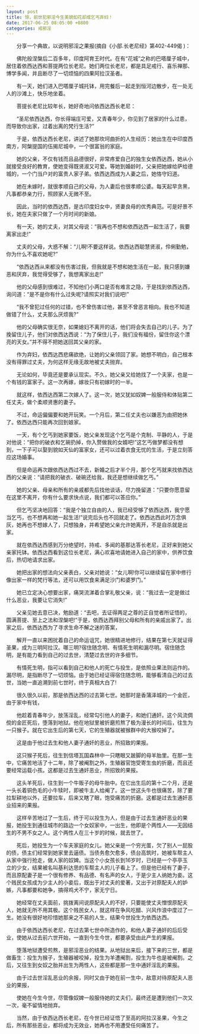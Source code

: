```yaml
---
layout: post
title: 惊，前世犯邪淫今生美貌如花却成乞丐弃妇！
date: 2017-06-25 08:05:00 +0800
categories: 戒邪淫
---
```


　　分享一个典故，以说明邪淫之果报(摘自《小部.长老尼经》第402-449偈 )：
　　佛陀般涅槃后二百多年，印度阿育王时代。在有“花城”之称的巴嗒厘子城中，居住着依西达西和菩提两位长老尼。她们两位长老尼，都是具足戒行、喜乐禅那、博学多闻，并且断尽了一切烦恼的四果阿拉汉圣者。
　　有一天，她们进入巴嗒厘子城托钵，用完餐后一起走到恒河边散步，在一处无人的沙滩上，快乐地坐着。
　　菩提长老尼比较年长，她好奇地问依西达西长老尼：
　　“圣尼依西达西，你长得端庄可爱，又青春年少，你见到了居家的什么过患，而导致你出家，过着出离的梵行生活?”
　　于是，依西达西长老尼，讲述了她那坎坷曲折的人生经历：她出生在中印度西南方，阿槃提国的伍揭尼城中，一个很富翁的家庭。
　　她的父亲，不仅有钱而且品德很好，非常疼爱自己的独生女依西达西，她从小就接受良好的教育，使她变得既贤淑又可爱。等她到婚龄时，父亲把她嫁给萨给德城的，一个门当户对的富贵人家子弟。依西达西成为人妻之后，她恪守妇道。
　　她在未嫁时，就很孝顺自己的父母，为人妻后也很孝顺公婆。每天起早贪黑，凡事都恭亲力行，照顾家人无微不至。
　　因此，当时的依西达西，是古印度妇女中，贤妻良母的优秀典范。可是好景不长，她在夫家只做了一个月时间的新娘。
　　有一天，她的丈夫，对其父母说：“我再也不想和依西达西一起生活了，我要离家出走!”
　　丈夫的父母，大惑不解：“儿啊!不要这样说。依西达西聪慧贤淑，伶俐勤勉，你为什么不喜欢她呢?”
　　“依西达西从来都没有伤害过我，但我就是不想和她生活在一起，我只感到嫌恶和厌弃，我觉得受够了，我想离家出走!”
　　他的父母感到很难过，不知他们小两口是否有难言之隐，于是找到依西达西，询问道：“是不是你有什么过失呢?请照实对我们说吧!”
　　“我不曾犯过任何的过错，也不曾伤害过他，甚至不曾恶言相向。我也不知道做错了什么，丈夫那么厌烦我?”
　　他的父母确实很无奈，如果媳妇不离开的话，他们将会失去自己的儿子。为了挽留住儿子，他们对依西达西说：“为了保住儿子，我们没有福份，留住你这个漂亮的天女。”并不得不把她送回其父亲的家。
　　作为弃妇，依西达西悲痛欲绝，让她的父亲领回了家。她想不明白，自己根本没有得罪过丈夫，为何这样无缘无故地被丈夫抛弃。
　　无论如何，毕竟还是要承认现实。不久，她父亲又给她找了一个夫家，也是一个有钱的富家子。这一次再嫁，嫁妆只有初嫁时的一半。
　　就这样，依西达西第二次嫁人了。这一次，她又犹如奴婢一般服侍和体贴第二任丈夫，做个柔顺贤惠的妻子。
　　不过，命运偏偏要和她开玩笑。一个月后，第二任丈夫也以嫌恶为由把她休了。依西达西只能再次回到娘家。
　　一天，有个乞丐到她家要饭，她父亲发现这个乞丐是个克制、平静的人，于是对他说：“把你的破衣和乞碗扔掉，你入赘做我的女婿吧!”这乞丐做梦都没有想到，一下子可以娶到貌如天仙的富家女，还可以过着衣食无忧的生活，于是立刻答应这场婚事。
　　但是命运再次跟依西达西过不去，新婚之后才半个月，那个乞丐就来找依西达西的父亲说：“请把我的破衣、破碗还给我，我还是想继续做乞丐。”
　　她的父亲、母亲和所有的亲戚都先后找他谈话，尽力挽留道：“只要你愿意留在这里不离开，你有什么要求快点说，我们都可以答应你。”
　　但乞丐坚决地回答：“我是个独立自由的人，我已经受够了依西达西，我宁愿当乞丐，也不想再和她一起生活!”说完后头也不回就走了。依西达西此时万念俱灰，她再也不想嫁人了，只想独身，并希望她父亲允许她离开，不是自杀就是出家。
　　就在依西达西感到万分绝望时，持戒、多闻的基那达答长老尼，正好来到她父亲家托钵。依西达西看到这位长老尼，满心欢喜地请她进入自己的家中，供养饮食后，热切地请求出家。
　　她把出家的想法向父亲表白，父亲对她说：“女儿啊!你可以继续留在家中修行像出家一样的梵行等法，还可以用饮食来满足沙门和婆罗门。”
　　她已立定决心想要出家，痛哭流涕着合掌礼敬父亲，说：“我过去一定是做过什么恶业，我要让它消失!”
　　父亲见她去意已决，勉励道：“去吧，去证得两足之尊的正自觉者所证悟的，圆满菩提、至上之法和涅槃吧!”于是，依西达西拜别父母和所有的亲戚出家了。出家之后，依西达西为了寻求生命不解之迷的答案，
　　解开一直以来困扰着自己的命运诅咒，她很精进地修行，结果在第七天就证得圣果，成为三明阿拉汉。哪三明?宿住随念明、有情死生明和漏尽明。宿住随念明，是有能力看到自己的过去世，清楚过去世的许多细节。
　　有情死生明，指可以看到自己和他人的死亡与投生，是依照业果法则运作的。漏尽明，是指断尽了一切烦恼。由于她已经证得宿住随念明，能够看清自己的过去世，当她一直追溯到前七世时，终于真相大白了!
　　很久很久以前，那是依西达西的过去第七世。她那时是香蒲泽城的一个金匠，由于家中有钱，
　　他趁着青春年少，放荡淫乱，经常勾引他人的妻子，和她们通奸。这个风流倜傥的金匠死后，堕落到地狱。他在地狱里被折磨煎熬了极为漫长的时间后，往生为一只猴子。就在它出生后的第七天，它的生殖器就被猴群中的大猴咬掉了。
　　这是由于他过去生和他人妻子通奸的恶业，所招致的果报。
　　这只猴子死后，往生到信塔瓦国森林中一只瞎眼又跛脚的母羊胎里。在那一生中，它痛苦地活了十二年，除了被阉割之外，生殖器官饱受寄生虫的折磨，而且还要经常运载小孩。这都是过去生通奸恶业，所招致的果报。
　　这头羊死后，往生到一个牛贩子的母牛胎中。在它出生后的第十二个月，还是一头长着铜色毛的小牛犊时，即被牛主人给阉了。这一世这头牛也很痛苦，除了要拉犁耕地以外，还要拉车，后来又瞎了眼，饱受痛苦的折磨。这都是过去生通奸恶业招来的果报。
　　这样辛苦地过了一生后，终于可以投生为人，但是由于过去生通奸恶业的果报，她投生到通往城市的路边一个女奴家中，一出生，他即是个两性人——无因结生的不男不女之人。这个两性人在三十岁的时候，就去世了。
　　死后，她投生为一个车夫家庭的女儿。她父亲是一个穷光蛋，欠了别人一屁股的债，债主们经常到她家里去逼债。当债务愈欠愈多，债台高筑时，她被车帮主人从家中强行抢走，做人家的奴婢。当这个小女孩长到16岁时，已经是一个亭亭玉立的少女，结果被名叫基利达思的车帮主人的儿子看上了。但是他已经有了妻子，而且原配妻子是一个很有修养、有品德、有名声的女人，于是少主人纳她为妾。这个贱民女孩成为少主人的小妾后，既出于对丈夫的爱著，又出于对原配夫人的妒嫉，凡事都要和她争，搞得鸡犬不宁，家无宁日。
　　她经常在丈夫面前，挑拨离间说原配夫人的不好，只要能使丈夫憎恨原配夫人，她就无所不用其极。这个贱民女人，就这样在争风吃醋、兴风作浪中度过了一生。她没有很好地珍惜她那来之不易的人生，结果今世投生为依西达西。
　　由于依西达西长老尼，在过去第七世中所造作的，和他人妻子通奸的后后受业，使她从过去前六世开始，一直到今生今世，都要承受由此产生的果报。
　　堕落地狱遭受煎熬，是邪淫恶业的结果。从地狱出来后，接下来的三世，都是做畜生：投生为猴子，生殖器被咬掉，投生为羊遭阉割，投生为牛也是被阉割。之后，又往生到女奴之胎并出生为两性人，这些都是那一生中通奸淫乱的果报。
　　由于过去世淫乱恶业的余报，同时又由于她在前一生中，敌意对待原配夫人恶业的果报，
　　使她在今生今世，尽管像奴婢一般服侍她的丈夫们，最终还是遭到他们一次又一次，毫不留情地抛弃。
　　当然，由于依西达西长老尼，在今世已经证悟了至高的阿拉汉圣果，今生之后，所有那些恶业，都将成为无效业，她再也不用遭受任何痛苦了。